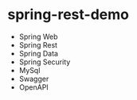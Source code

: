 # spring-rest-demo
- Spring Web
- Spring Rest
- Spring Data
- Spring Security
- MySql
- Swagger
- OpenAPI

